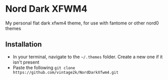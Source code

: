 # Nord Dark XFWM4
My personal flat dark xfwm4 theme, for use with fantome or other nord0 themes

## Installation
- In your terminal, navigate to the `~/.themes` folder. Create a new one if it isn't present
- Paste the following `git clone https://github.com/vintage2k/NordDarkXfwm4.git`
